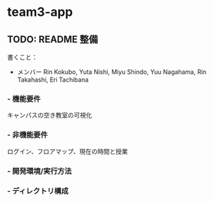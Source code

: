 # team3-app

## TODO: README 整備


書くこと：
- メンバー
Rin Kokubo, Yuta Nishi, Miyu Shindo, Yuu Nagahama, Rin Takahashi, Eri Tachibana
### - 機能要件
キャンパスの空き教室の可視化
### - 非機能要件
ログイン、フロアマップ、現在の時間と授業
### - 開発環境/実行方法

### - ディレクトリ構成
